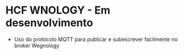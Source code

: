 # HCF WNOLOGY - Em desenvolvimento

*   Uso do protocolo MQTT para publicar e subescrever facilmente no broker Wegnology